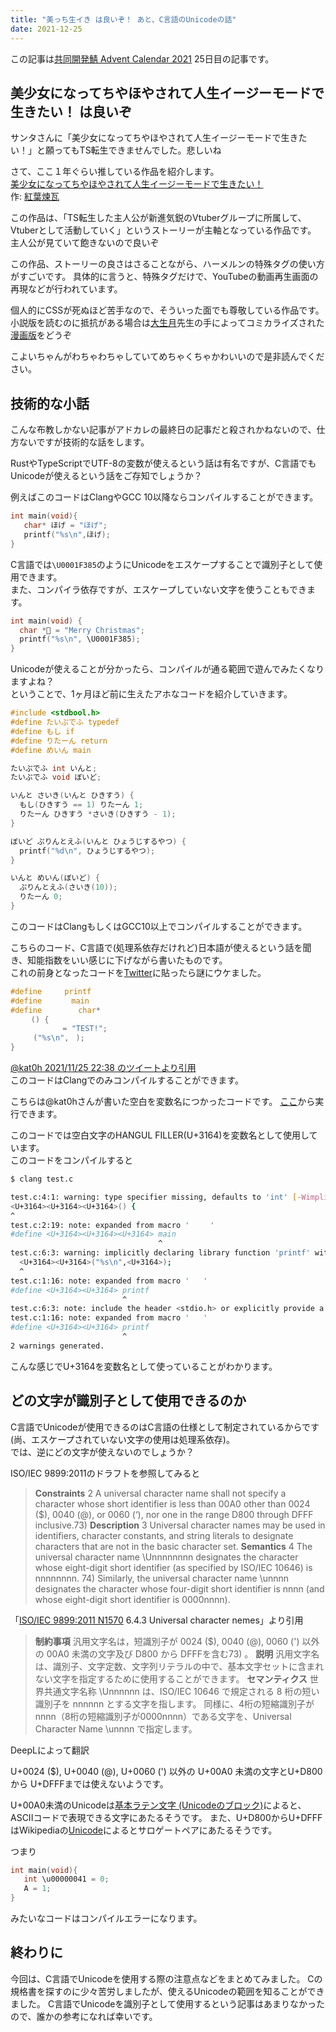 ```yaml
---
title: "美っち生イき は良いぞ！ あと、C言語のUnicodeの話"
date: 2021-12-25
---
```


この記事は[共同開発鯖 Advent Calendar 2021](https://qiita.com/advent-calendar/2021/growthers) 25日目の記事です。
## 美少女になってちやほやされて人生イージーモードで生きたい！ は良いぞ
サンタさんに「美少女になってちやほやされて人生イージーモードで生きたい！」と願ってもTS転生できませんでした。悲しいね

さて、ここ１年ぐらい推している作品を紹介します。  
[美少女になってちやほやされて人生イージーモードで生きたい！](https://syosetu.org/novel/217501/)  
作: [紅葉煉瓦](https://twitter.com/akaba_renga?isogp=false)  

この作品は、「TS転生した主人公が新進気鋭のVtuberグループに所属して、Vtuberとして活動していく」というストーリーが主軸となっている作品です。
主人公が見ていて飽きないので良いぞ

この作品、ストーリーの良さはさることながら、ハーメルンの特殊タグの使い方がすごいです。
具体的に言うと、特殊タグだけで、YouTubeの動画再生画面の再現などが行われています。

個人的にCSSが死ぬほど苦手なので、そういった面でも尊敬している作品です。
小説版を読むのに抵抗がある場合は[大生月](https://twitter.com/NmnmOtk)先生の手によってコミカライズされた[漫画版](https://seiga.nicovideo.jp/comic/56102?track=verticalwatch_epinfo1)をどうぞ

こよいちゃんがわちゃわちゃしていてめちゃくちゃかわいいので是非読んでください。


## 技術的な小話
こんな布教しかない記事がアドカレの最終日の記事だと殺されかねないので、仕方ないですが技術的な話をします。  

RustやTypeScriptでUTF-8の変数が使えるという話は有名ですが、C言語でもUnicodeが使えるという話をご存知でしょうか？  


例えばこのコードはClangやGCC 10以降ならコンパイルすることができます。  

```c
int main(void){
   char* ほげ = "ほげ";
   printf("%s\n",ほげ);
}
```

C言語では`\U0001F385`のようにUnicodeをエスケープすることで識別子として使用できます。  
また、コンパイラ依存ですが、エスケープしていない文字を使うこともできます。  
  
  
  

```c
int main(void) {
  char *🎅 = "Merry Christmas";
  printf("%s\n", \U0001F385);
}
```  


Unicodeが使えることが分かったら、コンパイルが通る範囲で遊んでみたくなりますよね？  
ということで、1ヶ月ほど前に生えたアホなコードを紹介していきます。  
  
```c
#include <stdbool.h>
#define たいぷでふ typedef
#define もし if
#define りたーん return
#define めいん main

たいぷでふ int いんと;
たいぷでふ void ぼいど;

いんと さいき(いんと ひきすう) {
  もし(ひきすう == 1) りたーん 1;
  りたーん ひきすう *さいき(ひきすう - 1);
}

ぼいど ぷりんとえふ(いんと ひょうじするやつ) {
  printf("%d\n", ひょうじするやつ);
}

いんと めいん(ぼいど) {
  ぷりんとえふ(さいき(10));
  りたーん 0;
}
```
  
このコードはClangもしくはGCC10以上でコンパイルすることができます。

こちらのコード、C言語で(処理系依存だけれど)日本語が使えるという話を聞き、知能指数をいい感じに下げながら書いたものです。  
これの前身となったコードを[Twitter](https://twitter.com/yuki_yuigishi/status/1463394403683160067?s=20)に貼ったら謎にウケました。


```c
#define ㅤㅤ printf
#define ㅤㅤㅤ main
#define ㅤㅤㅤㅤ char*
ㅤㅤㅤ() {
  ㅤㅤㅤㅤ ㅤ = "TEST!";
  ㅤㅤ("%s\n",ㅤ);
}
```
[@kat0h 2021/11/25 22:38 のツイートより引用  ](https://twitter.com/kat0h/status/1463864756654071816?isogp=false)  
このコードはClangでのみコンパイルすることができます。  

こちらは@kat0hさんが書いた空白を変数名につかったコードです。 [ここ](https://paiza.io/projects/9Mjar0LlF2FMnU_4_Xzf_Q)から実行できます。  

このコードでは空白文字のHANGUL FILLER(U+3164)を変数名として使用しています。  
このコードをコンパイルすると  
```bash
$ clang test.c

test.c:4:1: warning: type specifier missing, defaults to 'int' [-Wimplicit-int]
<U+3164><U+3164><U+3164>() {
^
test.c:2:19: note: expanded from macro 'ㅤㅤㅤ'
#define <U+3164><U+3164><U+3164> main
                                 ^
test.c:6:3: warning: implicitly declaring library function 'printf' with type 'int (const char *, ...)' [-Wimplicit-function-declaration]
  <U+3164><U+3164>("%s\n",<U+3164>);
  ^
test.c:1:16: note: expanded from macro 'ㅤㅤ'
#define <U+3164><U+3164> printf
                         ^
test.c:6:3: note: include the header <stdio.h> or explicitly provide a declaration for 'printf'
test.c:1:16: note: expanded from macro 'ㅤㅤ'
#define <U+3164><U+3164> printf
                         ^
2 warnings generated.
```
  
こんな感じでU+3164を変数名として使っていることがわかります。  

## どの文字が識別子として使用できるのか  
C言語でUnicodeが使用できるのはC言語の仕様として制定されているからです(尚、エスケープされていない文字の使用は処理系依存)。  
では、逆にどの文字が使えないのでしょうか？  

ISO/IEC 9899:2011のドラフトを参照してみると  
> **Constraints**
> 2 A universal character name shall not specify a character whose short identifier is less than
> 00A0 other than 0024 ($), 0040 (@), or 0060 (‘), nor one in the range D800 through
> DFFF inclusive.73)
> **Description**
> 3 Universal character names may be used in identifiers, character constants, and string
> literals to designate characters that are not in the basic character set.
> **Semantics**
> 4 The universal character name \Unnnnnnnn designates the character whose eight-digit
> short identifier (as specified by ISO/IEC 10646) is nnnnnnnn.
> 74) Similarly, the universal
> character name \unnnn designates the character whose four-digit short identifier is nnnn
> (and whose eight-digit short identifier is 0000nnnn).  

「[ISO/IEC 9899:2011 N1570](http://www.open-std.org/jtc1/sc22/wg14/www/docs/n1570.pdf?isogp=false)  6.4.3 Universal character nemes」より引用  


> **制約事項**
> 汎用文字名は，短識別子が 0024 ($), 0040 (@), 0060 (') 以外の 00A0 未満の文字及び D800 から DFFFを含む73) 。
> **説明**
> 汎用文字名は、識別子、文字定数、文字列リテラルの中で、基本文字セットに含まれない文字を指定するために使用することができます。
> **セマンティクス**
> 世界共通文字名称 \Unnnnnn は、ISO/IEC 10646 で規定される 8 桁の短い識別子を nnnnnn とする文字を指します。
>  同様に、4桁の短縮識別子がnnnn（8桁の短縮識別子が0000nnnn）である文字を、Universal Character Name \unnnn で指定します。

DeepLによって翻訳

U+0024 ($), U+0040 (@), U+0060 (') 以外の U+00A0 未満の文字とU+D800 から U+DFFFまでは使えないようです。

U+00A0未満のUnicodeは[基本ラテン文字 (Unicodeのブロック)](https://ja.wikipedia.org/wiki/%E5%9F%BA%E6%9C%AC%E3%83%A9%E3%83%86%E3%83%B3%E6%96%87%E5%AD%97_(Unicode%E3%81%AE%E3%83%96%E3%83%AD%E3%83%83%E3%82%AF?isogp=false))によると、ASCIIコードで表現できる文字にあたるそうです。
また、U+D800からU+DFFFはWikipediaの[Unicode](https://ja.wikipedia.org/wiki/Unicode#%E3%82%B5%E3%83%AD%E3%82%B2%E3%83%BC%E3%83%88%E3%83%9A%E3%82%A2?isogp=false)によるとサロゲートペアにあたるそうです。

つまり
```c
int main(void){
   int \u00000041 = 0;
   A = 1;
}
```
みたいなコードはコンパイルエラーになります。

## 終わりに
今回は、C言語でUnicodeを使用する際の注意点などをまとめてみました。
Cの規格書を探すのに少々苦労しましたが、使えるUnicodeの範囲を知ることができました。
C言語でUnicodeを識別子として使用するという記事はあまりなかったので、誰かの参考になれば幸いです。


